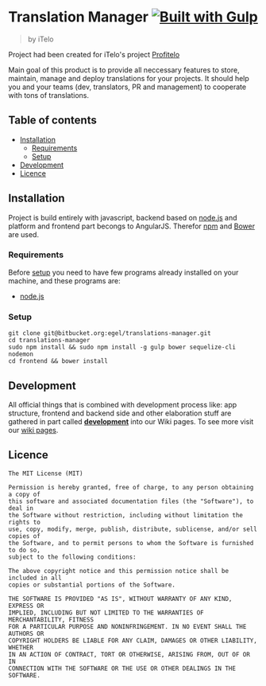 # Translation Manager [![Built with Gulp][build-with-gulp-png]][gulpjs-page]
> by iTelo

Project had been created for iTelo's project [Profitelo](http:///profitelo.pl)

Main goal of this product is to provide all neccessary features to store,
maintain, manage and deploy translations for your projects. It should help you
and your teams (dev, translators, PR and management) to cooperate with tons of
translations.


## Table of contents
* [Installation](#installation)
  * [Requirements](#requirements)
  * [Setup](#setup)
* [Development](#development)
* [Licence](#license)


## Installation
Project is build entirely with javascript, backend based on [node.js][node.js]
and platform and frontend part becongs to AngularJS.  Therefor
[npm](https://www.npmjs.com/) and [Bower](http://bower.io/) are used.

### Requirements
Before [setup](#setup) you need to have few programs already installed on your
machine, and these programs are:
- [node.js][node.js]

### Setup
```
git clone git@bitbucket.org:egel/translations-manager.git
cd translations-manager
sudo npm install && sudo npm install -g gulp bower sequelize-cli nodemon
cd frontend && bower install
```


## Development
All official things that is combined with development process like: app
structure, frontend and backend side and other elaboration stuff are gathered in
part called [**development**][wiki-development] into our Wiki pages. To see more
visit our [wiki pages][wiki].


## Licence
```
The MIT License (MIT)

Permission is hereby granted, free of charge, to any person obtaining a copy of
this software and associated documentation files (the "Software"), to deal in
the Software without restriction, including without limitation the rights to
use, copy, modify, merge, publish, distribute, sublicense, and/or sell copies of
the Software, and to permit persons to whom the Software is furnished to do so,
subject to the following conditions:

The above copyright notice and this permission notice shall be included in all
copies or substantial portions of the Software.

THE SOFTWARE IS PROVIDED "AS IS", WITHOUT WARRANTY OF ANY KIND, EXPRESS OR
IMPLIED, INCLUDING BUT NOT LIMITED TO THE WARRANTIES OF MERCHANTABILITY, FITNESS
FOR A PARTICULAR PURPOSE AND NONINFRINGEMENT. IN NO EVENT SHALL THE AUTHORS OR
COPYRIGHT HOLDERS BE LIABLE FOR ANY CLAIM, DAMAGES OR OTHER LIABILITY, WHETHER
IN AN ACTION OF CONTRACT, TORT OR OTHERWISE, ARISING FROM, OUT OF OR IN
CONNECTION WITH THE SOFTWARE OR THE USE OR OTHER DEALINGS IN THE SOFTWARE.
```


[node.js]: https://nodejs.org
[wiki]: https://bitbucket.org/egel/translations-manager/wiki/browse/
[wiki-development]: https://bitbucket.org/egel/translations-manager/wiki/browse/
[gulpjs-page]: https://www.gulpjs.com
[build-with-gulp-png]: https://raw.githubusercontent.com/gulpjs/gulp/e2dd2b6c66409f59082c24585c6989244793d132/built-with-gulp.png
